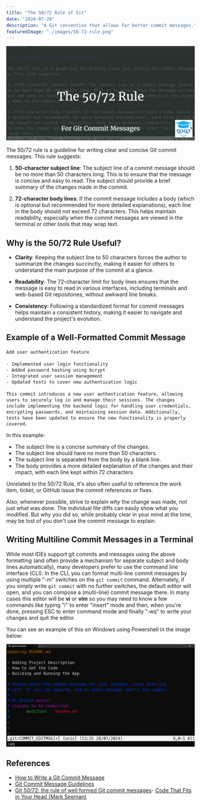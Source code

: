 ```yaml
---
title: "The 50/72 Rule of Git"
date: "2024-07-28"
description: "A Git convention that allows for better commit messages."
featuredImage: "./images/50-72-rule.png"
---
```


![The 50/72 Rule](images/50-72-rule.png)

The 50/72 rule is a guideline for writing clear and concise Git commit messages. This rule suggests:

1. **50-character subject line**: The subject line of a commit message should be no more than 50 characters long. This is to ensure that the message is concise and easy to read. The subject should provide a brief summary of the changes made in the commit.

2. **72-character body lines**: If the commit message includes a body (which is optional but recommended for more detailed explanations), each line in the body should not exceed 72 characters. This helps maintain readability, especially when the commit messages are viewed in the terminal or other tools that may wrap text.

## Why is the 50/72 Rule Useful?

- **Clarity**: Keeping the subject line to 50 characters forces the author to summarize the changes succinctly, making it easier for others to understand the main purpose of the commit at a glance.
  
- **Readability**: The 72-character limit for body lines ensures that the message is easy to read in various interfaces, including terminals and web-based Git repositories, without awkward line breaks.

- **Consistency**: Following a standardized format for commit messages helps maintain a consistent history, making it easier to navigate and understand the project's evolution.

## Example of a Well-Formatted Commit Message

```text
Add user authentication feature

- Implemented user login functionality
- Added password hashing using bcrypt
- Integrated user session management
- Updated tests to cover new authentication logic

This commit introduces a new user authentication feature, allowing
users to securely log in and manage their sessions. The changes
include implementing the backend logic for handling user credentials,
encrypting passwords, and maintaining session data. Additionally,
tests have been updated to ensure the new functionality is properly
covered.
```

In this example:

- The subject line is a concise summary of the changes.
- The subject line should have no more than 50 characters.
- The subject line is separated from the body by a blank line.
- The body provides a more detailed explanation of the changes and their impact, with each line kept within 72 characters.

Unrelated to the 50/72 Rule, it's also often useful to reference the work item, ticket, or GitHub issue the commit references or fixes.

Also, whenever possible, strive to explain *why* the change was made, not just what was done. The individual file diffs can easily show what you modified. But why you did so, while probably clear in your mind at the time, may be lost of you don't use the commit message to explain.

## Writing Multiline Commit Messages in a Terminal

While most IDEs support git commits and messages using the above formatting (and often provide a mechanism for separate subject and body lines automatically), many developers prefer to use the command line interface (CLI). In the CLI, you can format multi-line commit messages by using multiple "-m" switches on the `git commit` command. Alternately, if you simply write `git commit` with no further switches, the default editor will open, and you can compose a (multi-line) commit message there. In many cases this editor will be **vi** or **vim** so you may need to know a few commands like typing "i" to enter "insert" mode and then, when you're done, pressing ESC to enter command mode and finally ":wq" to write your changes and quit the editor.

You can see an example of this on Windows using Powershell in the image below:

![edit multi line commit message in PowerShell](./images/powershell-git-commit-edit.png)

## References

- [How to Write a Git Commit Message](https://tbaggery.com/2008/04/19/a-note-about-git-commit-messages.html)
- [Git Commit Message Guidelines](https://chris.beams.io/posts/git-commit/)
- [Git 50/72: the rule of well formed Git commit messages](https://www.midori-global.com/blog/2018/04/02/git-50-72-rule)- [Code That Fits in Your Head (Mark Seeman)](https://amzn.to/3xTL8NO)
